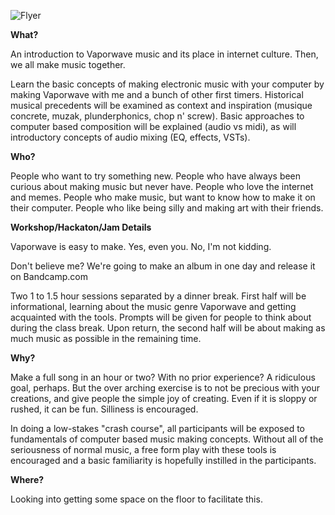 ![Flyer](http://www.dominicbarrett.com/itpblog/wp-content/uploads/2017/03/VWWS.jpg)


**What?**

An introduction to Vaporwave music and its place in internet culture. Then, we all make music together.

Learn the basic concepts of making electronic music with your computer by making Vaporwave with me and a bunch of other first timers. Historical musical precedents will be examined as context and inspiration (musique concrete, muzak, plunderphonics, chop n' screw). Basic approaches to computer based composition will be explained (audio vs midi), as will introductory concepts of audio mixing (EQ, effects, VSTs).



**Who?**

People who want to try something new. People who have always been curious about making music but never have. People who love the internet and memes. People who make music, but want to know how to make it on their computer. People who like being silly and making art with their friends.




**Workshop/Hackaton/Jam Details**

Vaporwave is easy to make. Yes, even you. No, I'm not kidding.

Don't believe me? We're going to make an album in one day and release it on Bandcamp.com

Two 1 to 1.5 hour sessions separated by a dinner break. First half will be informational, learning about the music genre Vaporwave and getting acquainted with the tools. Prompts will be given for people to think about during the class break. Upon return, the second half will be about making as much music as possible in the remaining time.



**Why?**

Make a full song in an hour or two? With no prior experience? A ridiculous goal, perhaps. But the over arching exercise is to not be precious with your creations, and give people the simple joy of creating. Even if it is sloppy or rushed, it can be fun. Silliness is encouraged.

In doing a low-stakes "crash course", all participants will be exposed to fundamentals of computer based music making concepts. Without all of the seriousness of normal music, a free form play with these tools is encouraged and a basic familiarity is hopefully instilled in the participants.



**Where?**

Looking into getting some space on the floor to facilitate this.
